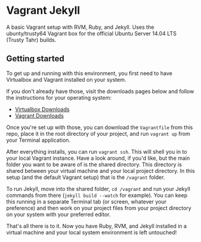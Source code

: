 # Vagrant Jekyll

A basic Vagrant setup with RVM, Ruby, and Jekyll.
Uses the ubunty/trusty64 Vagrant box for the official Ubuntu Server 14.04 LTS (Trusty Tahr) builds.

## Getting started

To get up and running with this environment, you first need to have Virtualbox and Vagrant installed on your system.

If you don't already have those, visit the downloads pages below and follow the instructions for your operating system:

* [Virtualbox Downloads](https://www.virtualbox.org/wiki/Downloads)
* [Vagrant Downloads](https://www.vagrantup.com/downloads.html)

Once you're set up with those, you can download the `Vagrantfile` from this repo, place it in the root directory of your project, and run `vagrant up` from your Terminal application.

After everything installs, you can run `vagrant ssh`. This will shell you in to your local Vagrant instance. Have a look around, if you'd like, but the main folder you want to be aware of is the shared directory. This directory is shared between your virtual machine and your local project directory. In this setup (and the default Vagrant setup) that is the `/vagrant` folder.

To run Jekyll, move into the shared folder, `cd /vagrant` and run your Jekyll commands from there (`jekyll build --watch` for example). You can keep this running in a separate Terminal tab (or screen, whatever your preference) and then work on your project files from your project directory on your system with your preferred editor.

That's all there is to it. Now you have Ruby, RVM, and Jekyll installed in a virtual machine and your local system environment is left untouched!
